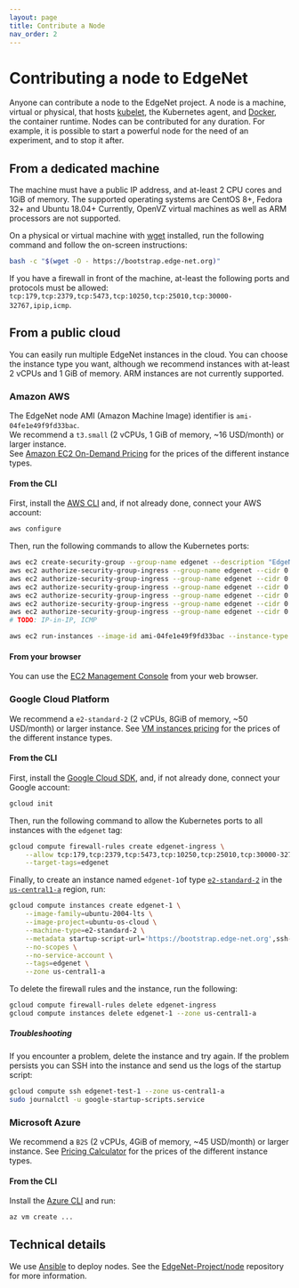```yaml
---
layout: page
title: Contribute a Node
nav_order: 2
---
```


# Contributing a node to EdgeNet

Anyone can contribute a node to the EdgeNet project.
A node is a machine, virtual or physical, that hosts [kubelet](https://kubernetes.io/docs/reference/command-line-tools-reference/kubelet/), the Kubernetes agent, and [Docker](https://www.docker.com/), the container runtime.
Nodes can be contributed for any duration.
For example, it is possible to start a powerful node for the need of an experiment, and to stop it after.

## From a dedicated machine

The machine must have a public IP address, and at-least 2 CPU cores and 1GiB of memory.
The supported operating systems are CentOS 8+, Fedora 32+ and Ubuntu 18.04+
Currently, OpenVZ virtual machines as well as ARM processors are not supported.

On a physical or virtual machine with [wget](https://www.gnu.org/software/wget/) installed, run the following command and follow the on-screen instructions:
```bash
bash -c "$(wget -O - https://bootstrap.edge-net.org)"
```

If you have a firewall in front of the machine, at-least the following ports and protocols must be allowed:
`tcp:179,tcp:2379,tcp:5473,tcp:10250,tcp:25010,tcp:30000-32767,ipip,icmp`.

## From a public cloud

You can easily run multiple EdgeNet instances in the cloud.
You can choose the instance type you want, although we recommend instances with at-least 2 vCPUs and 1 GiB of memory.
ARM instances are not currently supported.

### Amazon AWS

The EdgeNet node AMI (Amazon Machine Image) identifier is `ami-04fe1e49f9fd33bac`.  
We recommend a `t3.small` (2 vCPUs, 1 GiB of memory, ~16 USD/month) or larger instance.  
See [Amazon EC2 On-Demand Pricing](https://aws.amazon.com/ec2/pricing/on-demand/) for the prices of the different instance types.

#### From the CLI

First, install the [AWS CLI](https://docs.aws.amazon.com/cli/latest/userguide/install-cliv2.html)
and, if not already done, connect your AWS account:
```bash
aws configure
```

Then, run the following commands to allow the Kubernetes ports:
```bash
aws ec2 create-security-group --group-name edgenet --description "EdgeNet"
aws ec2 authorize-security-group-ingress --group-name edgenet --cidr 0.0.0.0/0 --protocol tcp --port 179
aws ec2 authorize-security-group-ingress --group-name edgenet --cidr 0.0.0.0/0 --protocol tcp --port 2379
aws ec2 authorize-security-group-ingress --group-name edgenet --cidr 0.0.0.0/0 --protocol tcp --port 5473
aws ec2 authorize-security-group-ingress --group-name edgenet --cidr 0.0.0.0/0 --protocol tcp --port 10250
aws ec2 authorize-security-group-ingress --group-name edgenet --cidr 0.0.0.0/0 --protocol tcp --port 25010
aws ec2 authorize-security-group-ingress --group-name edgenet --cidr 0.0.0.0/0 --protocol tcp --port 30000-32767
# TODO: IP-in-IP, ICMP
```

```bash
aws ec2 run-instances --image-id ami-04fe1e49f9fd33bac --instance-type t3.small
```

#### From your browser

You can use the [EC2 Management Console](https://console.aws.amazon.com/ec2/v2/home) from your web browser.

### Google Cloud Platform

We recommend a `e2-standard-2` (2 vCPUs, 8GiB of memory, ~50 USD/month) or larger instance.
See [VM instances pricing](https://cloud.google.com/compute/vm-instance-pricing) for the prices of the different instance types.

#### From the CLI

First, install the [Google Cloud SDK](https://cloud.google.com/sdk/docs/install), and, if not already done, connect your Google account:
```bash
gcloud init
```

Then, run the following command to allow the Kubernetes ports to all instances with the `edgenet` tag:
```bash
gcloud compute firewall-rules create edgenet-ingress \
    --allow tcp:179,tcp:2379,tcp:5473,tcp:10250,tcp:25010,tcp:30000-32767,ipip,icmp \
    --target-tags=edgenet
```

Finally, to create an instance named `edgenet-1`of type [`e2-standard-2`](https://cloud.google.com/compute/vm-instance-pricing) in the [`us-central1-a`](https://cloud.google.com/compute/docs/regions-zones/) region, run:
```bash
gcloud compute instances create edgenet-1 \
    --image-family=ubuntu-2004-lts \
    --image-project=ubuntu-os-cloud \
    --machine-type=e2-standard-2 \
    --metadata startup-script-url='https://bootstrap.edge-net.org',ssh-keys='edgenet:ssh-rsa AAAAB3NzaC1yc2EAAAADAQABAAABAQDv+9LemKEmusyhq+4TCy4Uq9y+dj3uAEBLR5ZqYVw5fATWif15PRB+TvN2YCcBGJqbtmNokKIiUQq6i53CbzmCdBVsEFBlanDUqt4xHjnJI4vnYyjeltepC6TmFDqRq15KutS2dVF2XQ6uH3LGSHXBDlaguDSpEP5pa3DaiZqRdUpAItFXY0g4O80g3qmzj1lzkb/5briRyB4wOBgT+J4fnbSawXbAaXV49TQhjMDyDDVTRNCiUwAa1jaAkh17rK4aweVu0t+rkGv42gpIyJEvWHGxXeSqbegjFYljsKeI21s8yzAHyxHDT90053Pno4vyrfAXWWJR5JlGl1tNy3P9 edgenet' \
    --no-scopes \
    --no-service-account \
    --tags=edgenet \
    --zone us-central1-a
```

To delete the firewall rules and the instance, run the following:
```bash
gcloud compute firewall-rules delete edgenet-ingress
gcloud compute instances delete edgenet-1 --zone us-central1-a
```

##### Troubleshooting

If you encounter a problem, delete the instance and try again.
If the problem persists you can SSH into the instance and send us the logs of the startup script:
```bash
gcloud compute ssh edgenet-test-1 --zone us-central1-a
sudo journalctl -u google-startup-scripts.service
```

### Microsoft Azure

We recommend a `B2S` (2 vCPUs, 4GiB of memory, ~45 USD/month) or larger instance.
See [Pricing Calculator](https://azure.microsoft.com/en-us/pricing/calculator/) for the prices of the different instance types.

#### From the CLI

Install the [Azure CLI](https://docs.microsoft.com/en-us/cli/azure/install-azure-cli) and run:
```bash
az vm create ...
```


## Technical details

We use [Ansible](https://www.ansible.com/) to deploy nodes.
See the [EdgeNet-Project/node](https://github.com/EdgeNet-project/node/) repository for more information.
